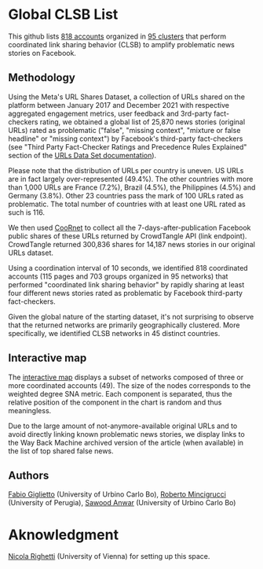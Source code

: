 # Global CLSB List

This github lists [818 accounts](https://github.com/fabiogiglietto/Global_CLSB/blob/main/Global_CLSB_2017_2021_accounts.csv) organized in [95 clusters](https://github.com/fabiogiglietto/Global_CLSB/blob/main/Global_CLSB_2017_2021_clusters.csv) that perform coordinated link sharing behavior (CLSB) to amplify problematic news stories on Facebook.

## Methodology

Using the Meta's URL Shares Dataset, a collection of URLs shared on the platform between January 2017 and December 2021 with respective aggregated engagement metrics, user feedback and 3rd-party fact-checkers rating, we obtained a global list of 25,870 news stories (original URLs) rated as problematic ("false", "missing context", "mixture or false headline" or "missing context") by Facebook's third-party fact-checkers (see "Third Party Fact-Checker Ratings and Precedence Rules Explained" section of the [URLs Data Set documentation](https://dataverse.harvard.edu/dataset.xhtml?persistentId=doi:10.7910/DVN/TDOAPG)).

Please note that the distribution of URLs per country is uneven. US URLs are in fact largely over-represented (49.4%). The other countries with more than 1,000 URLs are France (7.2%), Brazil (4.5%), the Philippines (4.5%) and Germany (3.8%). Other 23 countries pass the mark of 100 URLs rated as problematic. The total number of countries with at least one URL rated as such is 116.

We then used [CooRnet](https://github.com/fabiogiglietto/CooRnet) to collect all the 7-days-after-publication Facebook public shares of these URLs returned by CrowdTangle API (link endpoint). CrowdTangle returned 300,836 shares for 14,187 news stories in our original URLs dataset.

Using a coordination interval of 10 seconds, we identified 818 coordinated accounts (115 pages and 703 groups organized in 95 networks) that performed "coordinated link sharing behavior" by rapidly sharing at least four different news stories rated as problematic by Facebook third-party fact-checkers.

Given the global nature of the starting dataset, it's not surprising to observe that the returned networks are primarily geographically clustered. More specifically, we identified CLSB networks in 45 distinct countries.

## Interactive map

The [interactive map](https://datastudio.google.com/s/jlsccKeiGto) displays a subset of networks composed of three or more coordinated accounts (49). The size of the nodes corresponds to the weighted degree SNA metric. Each component is separated, thus the relative position of the component in the chart is random and thus meaningless.

Due to the large amount of not-anymore-available original URLs and to avoid directly linking known problematic news stories, we display links to the Way Back Machine archived version of the article (when available) in the list of top shared false news.

## Authors

[Fabio Giglietto](https://twitter.com/fabiogiglietto) (University of Urbino Carlo Bo), [Roberto Mincigrucci](https://twitter.com/MincigrucciR) (University of Perugia), [Sawood Anwar](https://twitter.com/sawoodanwar) (University of Urbino Carlo Bo)

# Aknowledgment

[Nicola Righetti](https://twitter.com/NicRighetti) (University of Vienna) for setting up this space.
